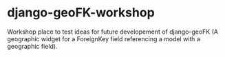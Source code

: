# django-geoFK-workshop
Workshop place to test ideas for future developement of django-geoFK (A geographic widget for a ForeignKey field referencing a  model with a geographic field).
